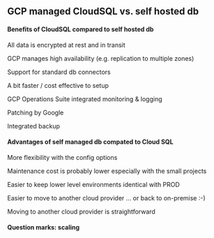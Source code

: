 <h2>GCP managed CloudSQL vs. self hosted db</h2>


<h4>Benefits of CloudSQL compared to self hosted db</h4>

All data is encrypted at rest and in transit

GCP manages high availability (e.g. replication to multiple zones)

Support for standard db connectors 

A bit faster / cost effective to setup

GCP Operations Suite integrated monitoring & logging

Patching by Google

Integrated backup


<h4>Advantages of self managed db compated to Cloud SQL</h4>

More flexibility with the config options

Maintenance cost is probably lower especially with the small projects

Easier to keep lower level environments identical with PROD

Easier to move to another cloud provider  ... or back to on-premise :-)

Moving to another cloud provider is straightforward


<h4>Question marks: scaling</h4>




